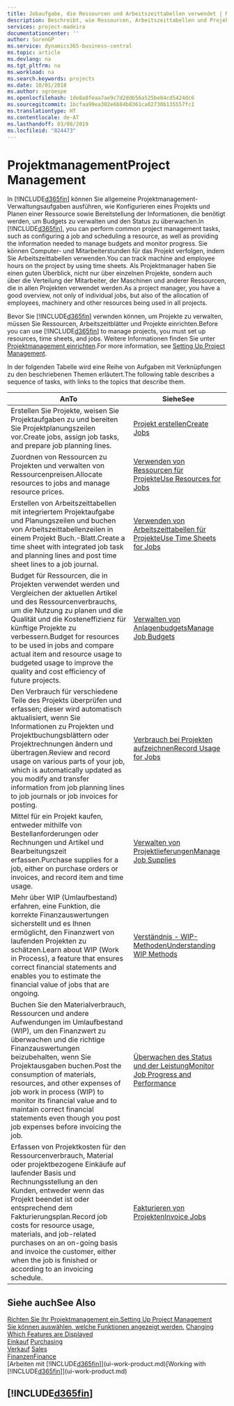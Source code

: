 ```yaml
---
title: Jobaufgabe, die Ressourcen und Arbeitszeittabellen verwendet | Microsoft Docs
description: Beschreibt, wie Ressourcen, Arbeitszeittabellen und Projekte genutzt werden, um Projekte zu verwalten.
services: project-madeira
documentationcenter: ''
author: SorenGP
ms.service: dynamics365-business-central
ms.topic: article
ms.devlang: na
ms.tgt_pltfrm: na
ms.workload: na
ms.search.keywords: projects
ms.date: 10/01/2018
ms.author: sgroespe
ms.openlocfilehash: 1de8a8feaa7ae9c7d2dd656a525be84cd5424dc6
ms.sourcegitcommit: 1bcfaa99ea302e6b84b8361ca02730b135557fc1
ms.translationtype: HT
ms.contentlocale: de-AT
ms.lasthandoff: 03/08/2019
ms.locfileid: "824473"
---
```

# <a name="project-management"></a><span data-ttu-id="3db55-103">Projektmanagement</span><span class="sxs-lookup"><span data-stu-id="3db55-103">Project Management</span></span>
<span data-ttu-id="3db55-104">In [!INCLUDE[d365fin](includes/d365fin_md.md)] können Sie allgemeine Projektmanagement-Verwaltungsaufgaben ausführen, wie Konfigurieren eines Projekts und Planen einer Ressource sowie Bereitstellung der Informationen, die benötigt werden, um Budgets zu verwalten und den Status zu überwachen.</span><span class="sxs-lookup"><span data-stu-id="3db55-104">In [!INCLUDE[d365fin](includes/d365fin_md.md)], you can perform common project management tasks, such as configuring a job and scheduling a resource, as well as providing the information needed to manage budgets and monitor progress.</span></span> <span data-ttu-id="3db55-105">Sie können Computer- und Mitarbeiterstunden für das Projekt verfolgen, indem Sie Arbeitszeittabellen verwenden.</span><span class="sxs-lookup"><span data-stu-id="3db55-105">You can track machine and employee hours on the project by using time sheets.</span></span> <span data-ttu-id="3db55-106">Als Projektmanager haben Sie einen guten Überblick, nicht nur über einzelnen Projekte, sondern auch über die Verteilung der Mitarbeiter, der Maschinen und anderer Ressourcen, die in allen Projekten verwendet werden.</span><span class="sxs-lookup"><span data-stu-id="3db55-106">As a project manager, you have a good overview, not only of individual jobs, but also of the allocation of employees, machinery and other resources being used in all projects.</span></span>

<span data-ttu-id="3db55-107">Bevor Sie [!INCLUDE[d365fin](includes/d365fin_md.md)] verwnden können, um Projekte zu verwalten, müssen Sie Ressourcen, Arbeitszeitblätter und Projekte einrichten.</span><span class="sxs-lookup"><span data-stu-id="3db55-107">Before you can use [!INCLUDE[d365fin](includes/d365fin_md.md)] to manage projects, you must set up resources, time sheets, and jobs.</span></span> <span data-ttu-id="3db55-108">Weitere Informationen finden Sie unter [Projektmanagement einrichten](projects-setup-projects.md).</span><span class="sxs-lookup"><span data-stu-id="3db55-108">For more information, see [Setting Up Project Management](projects-setup-projects.md).</span></span>  

<span data-ttu-id="3db55-109">In der folgenden Tabelle wird eine Reihe von Aufgaben mit Verknüpfungen zu den beschriebenen Themen erläutert.</span><span class="sxs-lookup"><span data-stu-id="3db55-109">The following table describes a sequence of tasks, with links to the topics that describe them.</span></span>

| <span data-ttu-id="3db55-110">An</span><span class="sxs-lookup"><span data-stu-id="3db55-110">To</span></span> | <span data-ttu-id="3db55-111">Siehe</span><span class="sxs-lookup"><span data-stu-id="3db55-111">See</span></span> |
| --- | --- |
| <span data-ttu-id="3db55-112">Erstellen Sie Projekte, weisen Sie Projektaufgaben zu und bereiten Sie Projektplanungszeilen vor.</span><span class="sxs-lookup"><span data-stu-id="3db55-112">Create jobs, assign job tasks, and prepare job planning lines.</span></span> |[<span data-ttu-id="3db55-113">Projekt erstellen</span><span class="sxs-lookup"><span data-stu-id="3db55-113">Create Jobs</span></span>](projects-how-create-jobs.md) |
| <span data-ttu-id="3db55-114">Zuordnen von Ressourcen zu Projekten und verwalten von Ressourcenpreisen.</span><span class="sxs-lookup"><span data-stu-id="3db55-114">Allocate resources to jobs and manage resource prices.</span></span> |[<span data-ttu-id="3db55-115">Verwenden von Ressourcen für Projekte</span><span class="sxs-lookup"><span data-stu-id="3db55-115">Use Resources for Jobs</span></span>](projects-how-use-resources.md) |
| <span data-ttu-id="3db55-116">Erstellen von Arbeitszeittabellen mit integriertem Projektaufgabe und Planungszeilen und buchen von Arbeitszeittabellenzeilen in einem Projekt Buch.-Blatt.</span><span class="sxs-lookup"><span data-stu-id="3db55-116">Create a time sheet with integrated job task and planning lines and post time sheet lines to a job journal.</span></span> |[<span data-ttu-id="3db55-117">Verwenden von Arbeitszeittabellen für Projekte</span><span class="sxs-lookup"><span data-stu-id="3db55-117">Use Time Sheets for Jobs</span></span>](projects-how-use-time-sheets.md) |
| <span data-ttu-id="3db55-118">Budget für Ressourcen, die in Projekten verwendet werden und Vergleichen der aktuellen Artikel und des Ressourcenverbrauchs, um die Nutzung zu planen und die Qualität und die Kosteneffizienz für künftige Projekte zu verbessern.</span><span class="sxs-lookup"><span data-stu-id="3db55-118">Budget for resources to be used in jobs and compare actual item and resource usage to budgeted usage to improve the quality and cost efficiency of future projects.</span></span> |[<span data-ttu-id="3db55-119">Verwalten von Anlagenbudgets</span><span class="sxs-lookup"><span data-stu-id="3db55-119">Manage Job Budgets</span></span>](projects-how-manage-budgets.md) |
| <span data-ttu-id="3db55-120">Den Verbrauch für verschiedene Teile des Projekts überprüfen und erfassen; dieser wird automatisch aktualisiert, wenn Sie Informationen zu Projekten und Projektbuchungsblättern oder Projektrechnungen ändern und übertragen.</span><span class="sxs-lookup"><span data-stu-id="3db55-120">Review and record usage on various parts of your job, which is automatically updated as you modify and transfer information from job planning lines to job journals or job invoices for posting.</span></span> |[<span data-ttu-id="3db55-121">Verbrauch bei Projekten aufzeichnen</span><span class="sxs-lookup"><span data-stu-id="3db55-121">Record Usage for Jobs</span></span>](projects-how-record-job-usage.md) |
| <span data-ttu-id="3db55-122">Mittel für ein Projekt kaufen, entweder mithilfe von Bestellanforderungen oder Rechnungen und Artikel und Bearbeitungszeit erfassen.</span><span class="sxs-lookup"><span data-stu-id="3db55-122">Purchase supplies for a job, either on purchase orders or invoices, and record item and time usage.</span></span> |[<span data-ttu-id="3db55-123">Verwalten von Projektlieferungen</span><span class="sxs-lookup"><span data-stu-id="3db55-123">Manage Job Supplies</span></span>](projects-how-manage-project-supplies.md) |
| <span data-ttu-id="3db55-124">Mehr über WIP (Umlaufbestand) erfahren, eine Funktion, die korrekte Finanzauswertungen sicherstellt und es Ihnen ermöglicht, den Finanzwert von laufenden Projekten zu schätzen.</span><span class="sxs-lookup"><span data-stu-id="3db55-124">Learn about WIP (Work in Process), a feature that ensures correct financial statements and enables you to estimate the financial value of jobs that are ongoing.</span></span> |[<span data-ttu-id="3db55-125">Verständnis - WIP-Methoden</span><span class="sxs-lookup"><span data-stu-id="3db55-125">Understanding WIP Methods</span></span>](projects-understanding-wip.md) |
| <span data-ttu-id="3db55-126">Buchen Sie den Materialverbrauch, Ressourcen und andere Aufwendungen im Umlaufbestand (WIP), um den Finanzwert zu überwachen und die richtige Finanzauswertungen beizubehalten, wenn Sie Projektausgaben buchen.</span><span class="sxs-lookup"><span data-stu-id="3db55-126">Post the consumption of materials, resources, and other expenses of job work in process (WIP) to monitor its financial value and to maintain correct financial statements even though you post job expenses before invoicing the job.</span></span> |[<span data-ttu-id="3db55-127">Überwachen des Status und der Leistung</span><span class="sxs-lookup"><span data-stu-id="3db55-127">Monitor Job Progress and Performance</span></span>](projects-how-monitor-progress-performance.md) |
| <span data-ttu-id="3db55-128">Erfassen von Projektkosten für den Ressourcenverbrauch, Material oder projektbezogene Einkäufe auf laufender Basis und Rechnungsstellung an den Kunden, entweder wenn das Projekt beendet ist oder entsprechend dem Fakturierungsplan.</span><span class="sxs-lookup"><span data-stu-id="3db55-128">Record job costs for resource usage, materials, and job-related purchases on an on-going basis and invoice the customer, either when the job is finished or according to an invoicing schedule.</span></span> |[<span data-ttu-id="3db55-129">Fakturieren von Projekten</span><span class="sxs-lookup"><span data-stu-id="3db55-129">Invoice Jobs</span></span>](projects-how-invoice-jobs.md) |

## <a name="see-also"></a><span data-ttu-id="3db55-130">Siehe auch</span><span class="sxs-lookup"><span data-stu-id="3db55-130">See Also</span></span>
[<span data-ttu-id="3db55-131">Richten Sie Ihr Projektmanagement ein.</span><span class="sxs-lookup"><span data-stu-id="3db55-131">Setting Up Project Management</span></span>](projects-setup-projects.md)  
<span data-ttu-id="3db55-132">[Sie können auswählen, welche Funktionen angezeigt werden.](ui-experiences.md)    </span><span class="sxs-lookup"><span data-stu-id="3db55-132">[Changing Which Features are Displayed](ui-experiences.md)    </span></span>  
<span data-ttu-id="3db55-133">[Einkauf](purchasing-manage-purchasing.md)       </span><span class="sxs-lookup"><span data-stu-id="3db55-133">[Purchasing](purchasing-manage-purchasing.md)       </span></span>  
<span data-ttu-id="3db55-134">[Verkauf](sales-manage-sales.md)  </span><span class="sxs-lookup"><span data-stu-id="3db55-134">[Sales](sales-manage-sales.md)  </span></span>  
[<span data-ttu-id="3db55-135">Finanzen</span><span class="sxs-lookup"><span data-stu-id="3db55-135">Finance</span></span>](finance.md)  
<span data-ttu-id="3db55-136">[Arbeiten mit [!INCLUDE[d365fin](includes/d365fin_md.md)]](ui-work-product.md)</span><span class="sxs-lookup"><span data-stu-id="3db55-136">[Working with [!INCLUDE[d365fin](includes/d365fin_md.md)]](ui-work-product.md)</span></span>  

## [!INCLUDE[d365fin](includes/free_trial_md.md)]  
 
